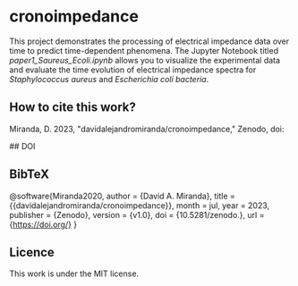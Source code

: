 # cronoimpedance

This project demonstrates the processing of electrical impedance data over time to predict time-dependent phenomena. The Jupyter Notebook titled *paper1_Saureus_Ecoli.ipynb* allows you to visualize the experimental data and evaluate the time evolution of electrical impedance spectra for *Staphylococcus aureus* and *Escherichia coli bacteria*.

## How to cite this work?

Miranda, D. 2023, "davidalejandromiranda/cronoimpedance," Zenodo, doi:

## DOI

## BibTeX

@software{Miranda2020,
  author       = {David A. Miranda},
  title        = {{davidalejandromiranda/cronoimpedance}},
  month        = jul,
  year         = 2023,
  publisher    = {Zenodo},
  version      = {v1.0},
  doi          = {10.5281/zenodo.},
  url          = {https://doi.org/}
}

## Licence

This work is under the MIT license.